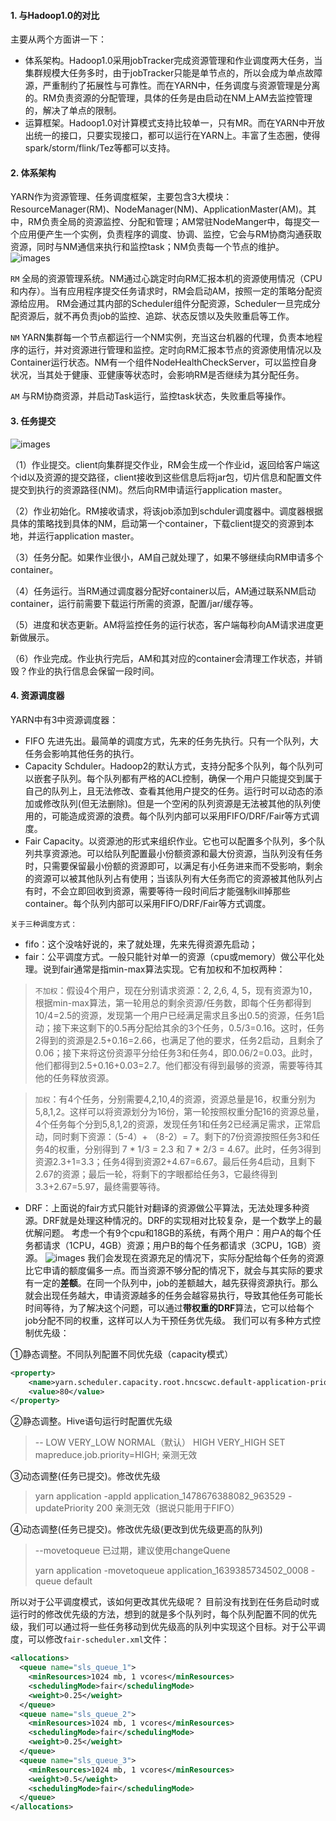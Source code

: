 #### 1. 与Hadoop1.0的对比
主要从两个方面讲一下：
* 体系架构。Hadoop1.0采用jobTracker完成资源管理和作业调度两大任务，当集群规模大任务多时，由于jobTracker只能是单节点的，所以会成为单点故障源，严重制约了拓展性与可靠性。而在YARN中，任务调度与资源管理是分离的。RM负责资源的分配管理，具体的任务是由启动在NM上AM去监控管理的，解决了单点的限制。
* 运算框架。Hadoop1.0对计算模式支持比较单一，只有MR。而在YARN中开放出统一的接口，只要实现接口，都可以运行在YARN上。丰富了生态圈，使得spark/storm/flink/Tez等都可以支持。

#### 2. 体系架构
YARN作为资源管理、任务调度框架，主要包含3大模块：ResourceManager(RM)、NodeManager(NM)、ApplicationMaster(AM)。其中，RM负责全局的资源监控、分配和管理；AM常驻NodeManger中，每提交一个应用便产生一个实例，负责程序的调度、协调、监控，它会与RM协商沟通获取资源，同时与NM通信来执行和监控task；NM负责每一个节点的维护。
![images](https://github.com/LadyTao/study-notes/blob/main/picture/yarn-structure.png)

`RM`  全局的资源管理系统。NM通过心跳定时向RM汇报本机的资源使用情况（CPU和内存）。当有应用程序提交任务请求时，RM会启动AM，按照一定的策略分配资源给应用。
RM会通过其内部的Scheduler组件分配资源，Scheduler一旦完成分配资源后，就不再负责job的监控、追踪、状态反馈以及失败重启等工作。

`NM` YARN集群每一个节点都运行一个NM实例，充当这台机器的代理，负责本地程序的运行，并对资源进行管理和监控。定时向RM汇报本节点的资源使用情况以及Container运行状态。NM有一个组件NodeHealthCheckServer，可以监控自身状况，当其处于健康、亚健康等状态时，会影响RM是否继续为其分配任务。

`AM`  与RM协商资源，并启动Task运行，监控task状态，失败重启等操作。

#### 3. 任务提交
![images](https://github.com/LadyTao/study-notes/blob/main/picture/yarn.png)

（1）作业提交。client向集群提交作业，RM会生成一个作业id，返回给客户端这个id以及资源的提交路径，client接收到这些信息后将jar包，切片信息和配置文件提交到执行的资源路径(NM)。然后向RM申请运行application master。

（2）作业初始化。RM接收请求，将该job添加到schduler调度器中。调度器根据具体的策略找到具体的NM，启动第一个container，下载client提交的资源到本地，并运行application master。

（3）任务分配。如果作业很小，AM自己就处理了，如果不够继续向RM申请多个container。

（4）任务运行。当RM通过调度器分配好container以后，AM通过联系NM启动container，运行前需要下载运行所需的资源，配置/jar/缓存等。

（5）进度和状态更新。AM将监控任务的运行状态，客户端每秒向AM请求进度更新做展示。

（6）作业完成。作业执行完后，AM和其对应的container会清理工作状态，并销毁？作业的执行信息会保留一段时间。


#### 4. 资源调度器
YARN中有3中资源调度器：
* FIFO 先进先出。最简单的调度方式，先来的任务先执行。只有一个队列，大任务会影响其他任务的执行。
* Capacity Schduler。Hadoop2的默认方式，支持分配多个队列，每个队列可以嵌套子队列。每个队列都有严格的ACL控制，确保一个用户只能提交到属于自己的队列上，且无法修改、查看其他用户提交的任务。运行时可以动态的添加或修改队列(但无法删除)。但是一个空闲的队列资源是无法被其他的队列使用的，可能造成资源的浪费。每个队列内部可以采用FIFO/DRF/Fair等方式调度。
* Fair Capacity。以资源池的形式来组织作业。它也可以配置多个队列，多个队列共享资源池。可以给队列配置最小份额资源和最大份资源，当队列没有任务时，只需要保留最小份额的资源即可，以满足有小任务进来而不受影响，剩余的资源可以被其他队列占有使用；当该队列有大任务而它的资源被其他队列占有时，不会立即回收到资源，需要等待一段时间后才能强制kill掉那些container。每个队列内部可以采用FIFO/DRF/Fair等方式调度。

`关于三种调度方式：`
* fifo：这个没啥好说的，来了就处理，先来先得资源先启动；
* fair：公平调度方式。一般只能针对单一的资源（cpu或memory）做公平化处理。说到fair通常是指min-max算法实现。它有加权和不加权两种：
>`不加权`：假设4个用户，现在分别请求资源：2, 2,6, 4, 5，现有资源为10，根据min-max算法，第一轮用总的剩余资源/任务数，即每个任务都得到10/4=2.5的资源，发现第一个用户已经满足需求且多出0.5的资源，任务1启动；接下来这剩下的0.5再分配给其余的3个任务，0.5/3=0.16。这时，任务2得到的资源是2.5+0.16=2.66，也满足了他的要求，任务2启动，且剩余了0.06；接下来将这份资源平分给任务3和任务4，即0.06/2=0.03。此时，他们都得到2.5+0.16+0.03=2.7。他们都没有得到最够的资源，需要等待其他的任务释放资源。

> `加权`：有4个任务，分别需要4,2,10,4的资源，资源总量是16，权重分别为5,8,1,2。这样可以将资源划分为16份，第一轮按照权重分配16的资源总量，4个任务每个分到5,8,1,2的资源，发现任务1和任务2已经满足需求，正常启动，同时剩下资源：（5-4）+ （8-2）= 7。剩下的7份资源按照任务3和任务4的权重，分别得到 7 * 1/3 = 2.3 和 7 * 2/3 = 4.67。此时，任务3得到资源2.3+1=3.3；任务4得到资源2+4.67=6.67。最后任务4启动，且剩下2.67的资源；最后一轮，将剩下的字眼都给任务3，它最终得到3.3+2.67=5.97，最终需要等待。

* DRF：上面说的fair方式只能针对翻译的资源做公平算法，无法处理多种资源。DRF就是处理这种情况的。DRF的实现相对比较复杂，是一个数学上的最优解问题。
考虑一个有9个cpu和18GB的系统，有两个用户：用户A的每个任务都请求（1CPU，4GB）资源；用户B的每个任务都请求（3CPU，1GB）资源。
![images](https://github.com/LadyTao/study-notes/blob/main/picture/drf.png)
我们会发现在资源充足的情况下，实际分配给每个任务的资源比它申请的额度偏多一点。而当资源不够分配的情况下，就会与其实际的要求有一定的**差额**。在同一个队列中，job的差额越大，越先获得资源执行。那么就会出现任务越大，申请资源越多的任务会越容易执行，导致其他任务可能长时间等待，为了解决这个问题，可以通过**带权重的DRF**算法，它可以给每个job分配不同的权重，这样可以人为干预任务优先级。
我们可以有多种方式控制优先级：

①静态调整。不同队列配置不同优先级（capacity模式）
```xml
<property>
    <name>yarn.scheduler.capacity.root.hncscwc.default-application-priority</name>
    <value>80</value>
</property>
```
②静态调整。Hive语句运行时配置优先级
> -- LOW VERY_LOW NORMAL（默认） HIGH VERY_HIGH
> SET mapreduce.job.priority=HIGH;
> 亲测无效

③动态调整(任务已提交)。修改优先级
> yarn application -appId application_1478676388082_963529 -updatePriority 200
> 亲测无效（据说只能用于FIFO）

④动态调整(任务已提交)。修改优先级(更改到优先级更高的队列)
> --movetoqueue 已过期，建议使用changeQuene
> 
> yarn application -movetoqueue application_1639385734502_0008 -queue default 

所以对于公平调度模式，该如何更改其优先级呢？
目前没有找到在任务启动时或运行时的修改优先级的方法，想到的就是多个队列时，每个队列配置不同的优先级，我们可以通过将一些任务移动到优先级高的队列中实现这个目标。对于公平调度，可以修改`fair-scheduler.xml`文件：
```xml
<allocations>
  <queue name="sls_queue_1">
    <minResources>1024 mb, 1 vcores</minResources>
    <schedulingMode>fair</schedulingMode>
    <weight>0.25</weight>
  </queue>
  <queue name="sls_queue_2">
    <minResources>1024 mb, 1 vcores</minResources>
    <schedulingMode>fair</schedulingMode>
    <weight>0.25</weight>
  </queue>
  <queue name="sls_queue_3">
    <minResources>1024 mb, 1 vcores</minResources>
    <weight>0.5</weight>
    <schedulingMode>fair</schedulingMode>
  </queue>
</allocations>
```
